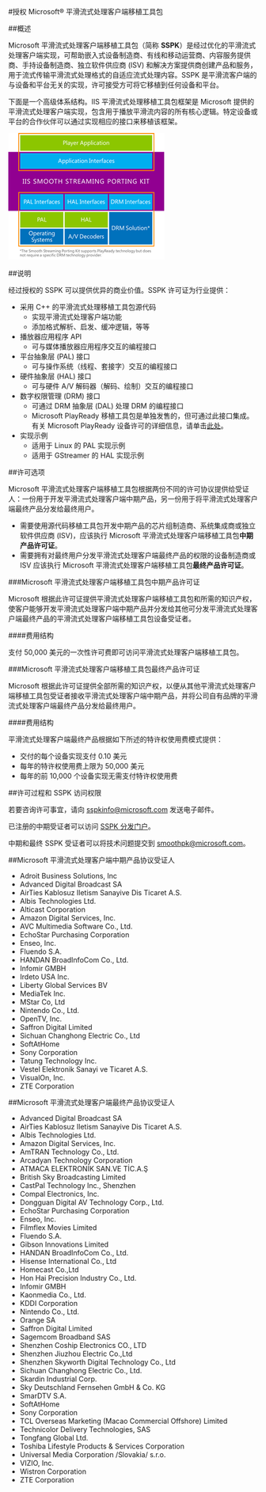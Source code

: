 <properties 
	pageTitle="授权 Microsoft® 平滑流式处理客户端移植工具包" 
	description="了解如何为 Microsoft® 平滑流式处理客户端移植工具包授权。" 
	services="media-services" 
	documentationCenter="" 
	authors="xpouyat,vsood" 
	manager="erikre" 
	editor=""/>

<tags
	ms.service="media-services"
	ms.date="07/19/2016"  
	wacn.date="09/28/2016"/>

#授权 Microsoft® 平滑流式处理客户端移植工具包

##概述

Microsoft 平滑流式处理客户端移植工具包（简称 **SSPK**）是经过优化的平滑流式处理客户端实现，可帮助嵌入式设备制造商、有线和移动运营商、内容服务提供商、手持设备制造商、独立软件供应商 (ISV) 和解决方案提供商创建产品和服务，用于流式传输平滑流式处理格式的自适应流式处理内容。SSPK 是平滑流客户端的与设备和平台无关的实现，许可接受方可将它移植到任何设备和平台。

下面是一个高级体系结构。IIS 平滑流式处理移植工具包框架是 Microsoft 提供的平滑流式处理客户端实现，包含用于播放平滑流内容的所有核心逻辑。特定设备或平台的合作伙伴可以通过实现相应的接口来移植该框架。

![SSPK](./media/media-services-sspk/sspk-arch.png)

##说明

经过授权的 SSPK 可以提供优异的商业价值。SSPK 许可证为行业提供：

- 采用 C++ 的平滑流式处理移植工具包源代码 
  - 实现平滑流式处理客户端功能
  - 添加格式解析、启发、缓冲逻辑，等等
- 播放器应用程序 API 
  -	可与媒体播放器应用程序交互的编程接口
- 平台抽象层 (PAL) 接口 
  -	可与操作系统（线程、套接字）交互的编程接口
- 硬件抽象层 (HAL) 接口 
  -	可与硬件 A/V 解码器（解码、绘制）交互的编程接口
- 数字权限管理 (DRM) 接口 
  -	可通过 DRM 抽象层 (DAL) 处理 DRM 的编程接口
  -	Microsoft PlayReady 移植工具包是单独发售的，但可通过此接口集成。有关 Microsoft PlayReady 设备许可的详细信息，请单击[此处](http://www.microsoft.com/playready/licensing/device_technology.mspx#pddipdl)。
- 实现示例 
  -	适用于 Linux 的 PAL 实现示例
  -	适用于 GStreamer 的 HAL 实现示例

##许可选项

Microsoft 平滑流式处理客户端移植工具包根据两份不同的许可协议提供给受证人：一份用于开发平滑流式处理客户端中期产品，另一份用于将平滑流式处理客户端最终产品分发给最终用户。
 
- 需要使用源代码移植工具包开发中期产品的芯片组制造商、系统集成商或独立软件供应商 (ISV)，应该执行 Microsoft 平滑流式处理客户端移植工具包**中期产品许可证**。
- 需要拥有对最终用户分发平滑流式处理客户端最终产品的权限的设备制造商或 ISV 应该执行 Microsoft 平滑流式处理客户端移植工具包**最终产品许可证**。

###Microsoft 平滑流式处理客户端移植工具包中期产品许可证

Microsoft 根据此许可证提供平滑流式处理客户端移植工具包和所需的知识产权，使客户能够开发平滑流式处理客户端中期产品并分发给其他可分发平滑流式处理客户端最终产品的平滑流式处理客户端移植工具包设备受证者。

####费用结构

支付 50,000 美元的一次性许可费即可访问平滑流式处理客户端移植工具包。

###Microsoft 平滑流式处理客户端移植工具包最终产品许可证

Microsoft 根据此许可证提供全部所需的知识产权，以便从其他平滑流式处理客户端移植工具包受证者接收平滑流式处理客户端中期产品，并将公司自有品牌的平滑流式处理客户端最终产品分发给最终用户。

####费用结构

平滑流式处理客户端最终产品根据如下所述的特许权使用费模式提供：

- 交付的每个设备实现支付 0.10 美元
- 每年的特许权使用费上限为 50,000 美元
- 每年的前 10,000 个设备实现无需支付特许权使用费 

##许可过程和 SSPK 访问权限

若要咨询许可事宜，请向 [sspkinfo@microsoft.com](mailto:sspkinfo@microsoft.com) 发送电子邮件。

已注册的中期受证者可以访问 [SSPK 分发门户](https://microsoft.sharepoint.com/teams/SSPKDOWNLOAD/)。

中期和最终 SSPK 受证者可以将技术问题提交到 [smoothpk@microsoft.com](mailto:smoothpk@microsoft.com)。

##Microsoft 平滑流式处理客户端中期产品协议受证人

- Adroit Business Solutions, Inc
- Advanced Digital Broadcast SA
- AirTies Kablosuz Iletism Sanayive Dis Ticaret A.S.
- Albis Technologies Ltd.
- Alticast Corporation
- Amazon Digital Services, Inc.
- AVC Multimedia Software Co., Ltd.
- EchoStar Purchasing Corporation
- Enseo, Inc.
- Fluendo S.A.
- HANDAN BroadInfoCom Co., Ltd.
- Infomir GMBH
- Irdeto USA Inc.
- Liberty Global Services BV
- MediaTek Inc.
- MStar Co, Ltd
- Nintendo Co., Ltd.
- OpenTV, Inc.
- Saffron Digital Limited
- Sichuan Changhong Electric Co., Ltd
- SoftAtHome
- Sony Corporation
- Tatung Technology Inc.
- Vestel Elektronik Sanayi ve Ticaret A.S.
- VisualOn, Inc.
- ZTE Corporation

##Microsoft 平滑流式处理客户端最终产品协议受证人

- Advanced Digital Broadcast SA
- AirTies Kablosuz Iletism Sanayive Dis Ticaret A.S.
- Albis Technologies Ltd.
- Amazon Digital Services, Inc.
- AmTRAN Technology Co., Ltd.
- Arcadyan Technology Corporation
- ATMACA ELEKTRONİK SAN.VE TİC.A.Ş
- British Sky Broadcasting Limited
- CastPal Technology Inc., Shenzhen
- Compal Electronics, Inc.
- Dongguan Digital AV Technology Corp., Ltd.
- EchoStar Purchasing Corporation
- Enseo, Inc.
- Filmflex Movies Limited
- Fluendo S.A.
- Gibson Innovations Limited
- HANDAN BroadInfoCom Co., Ltd.
- Hisense International Co., Ltd
- Homecast Co.,Ltd
- Hon Hai Precision Industry Co., Ltd.
- Infomir GMBH
- Kaonmedia Co., Ltd.
- KDDI Corporation
- Nintendo Co., Ltd.
- Orange SA
- Saffron Digital Limited
- Sagemcom Broadband SAS
- Shenzhen Coship Electronics CO., LTD
- Shenzhen Jiuzhou Electric Co.,Ltd
- Shenzhen Skyworth Digital Technology Co., Ltd
- Sichuan Changhong Electric Co., Ltd.
- Skardin Industrial Corp.
- Sky Deutschland Fernsehen GmbH & Co. KG
- SmarDTV S.A.
- SoftAtHome
- Sony Corporation
- TCL Overseas Marketing (Macao Commercial Offshore) Limited
- Technicolor Delivery Technologies, SAS
- Tongfang Global Ltd.
- Toshiba Lifestyle Products & Services Corporation
- Universal Media Corporation /Slovakia/ s.r.o.
- VIZIO, Inc.
- Wistron Corporation
- ZTE Corporation

<!---HONumber=Mooncake_0919_2016-->
